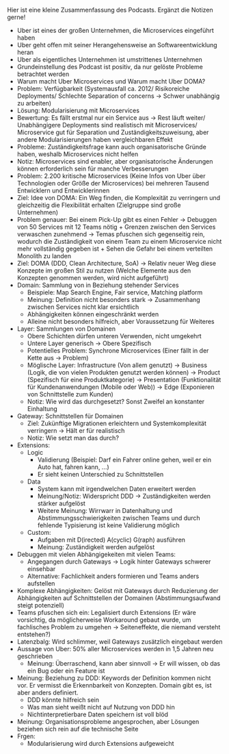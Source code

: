 
Hier ist eine kleine Zusammenfassung des Podcasts. Ergänzt die Notizen gerne!

- Uber ist eines der großen Unternehmen, die Microservices eingeführt haben
- Uber geht offen mit seiner Herangehensweise an Softwareentwicklung heran
- Uber als eigentliches Unternehmen ist umstrittenes Unternehmen
- Grundeinstellung des Podcast ist positiv, da nur gelöste Probleme betrachtet werden
- Warum macht Uber Microservices und Warum macht Uber DOMA?
- Problem: Verfügbarkeit (Systemausfall ca. 2012/ Risikoreiche Deployments/ Schlechte Separation of concerns -> Schwer unabhängig zu arbeiten)
- Lösung: Modularisierung mit Microservices
- Bewertung: Es fällt erstmal nur ein Service aus -> Rest läuft weiter/ Unabhängigere Deployments sind realistisch mit Microservices/ Microservice gut für Separation und Zuständigkeitszuweisung, aber andere Modularisierungen haben vergleichbaren Effekt
- Probleme: Zuständigkeitsfrage kann auch organisatorische Gründe haben, weshalb Microservices nicht helfen
- Notiz: Microservices sind enabler, aber organisatorische Änderungen können erforderlich sein für manche Verbesserungen
- Problem: 2.200 kritische Microservices (Keine Infos von Uber über Technologien oder Größe der Microservices) bei mehreren Tausend Entwicklern und Entwicklerinnen
- Ziel: Idee von DOMA: Ein Weg finden, die Komplexität zu verringern und gleichzeitig die Flexibilität erhalten (Zielgruppe sind große Unternehmen)
- Problem genauer: Bei einem Pick-Up gibt es einen Fehler -> Debuggen von 50 Services mit 12 Teams nötig + Grenzen zwischen den Services verwaschen zunehmend -> Temas pfuschen sich gegenseitig rein, wodurch die Zuständigkeit von einem Team zu einem Microservice nicht mehr vollständig gegeben ist + Sehen die Gefahr bei einem verteilten Monolith zu landen
- Ziel: DOMA (DDD, Clean Architecture, SoA) -> Relativ neuer Weg diese Konzepte im großen Stil zu nutzen (Welche Elemente aus den Konzepten genommen werden, wird nicht aufgeführt)
- Domain: Sammlung von in Beziehung stehender Services
	- Beispiele: Map Search Engine, Fair service, Matching platform
	- Meinung: Definition nicht besonders stark -> Zusammenhang zwischen Services nicht klar ersichtlich
	- Abhängigkeiten können eingeschränkt werden
	- Alleine nicht besonders hilfreich, aber Voraussetzung für Weiteres
- Layer: Sammlungen von Domainen
	- Obere Schichten dürfen unteren Verwenden, nicht umgekehrt
	- Untere Layer generisch -> Obere Spezifisch
	- Potentielles Problem: Synchrone Microservices (Einer fällt in der Kette aus -> Problem)
	- Möglische Layer: Infrastructure (Von allem genutzt) -> Business (Logik, die von vielen Produkten genutzt werden können) -> Product (Spezifisch für eine Produktkategorie) -> Presentation (Funktionalität für Kundenanwendungen (Mobile oder Web)) -> Edge (Exponieren von Schnittstelle zum Kunden)
	- Notiz: Wie wird das durchgesetzt? Sonst Zweifel an konstanter Einhaltung
- Gateway: Schnittstellen für Domainen
	- Ziel: Zukünftige Migrationen erleichtern und Systemkomplexität verringern -> Hält er für realistisch
	- Notiz: Wie setzt man das durch?
- Extensions:
	- Logic
		- Validierung (Beispiel: Darf ein Fahrer online gehen, weil er ein Auto hat, fahren kann, ...)
		- Er sieht keinen Unterschied zu Schnittstellen
	- Data
		- System kann mit irgendwelchen Daten erweitert werden
		- Meinung/Notiz: Widerspricht DDD -> Zuständigkeiten werden stärker aufgelöst
		- Weitere Meinung: Wirrwarr in Datenhaltung und Abstimmungsschwierigkeiten zwischen Teams und durch fehlende Typisierung ist keine Validierung möglich
	- Custom:
		- Aufgaben mit D(irected) A(cyclic) G(raph) ausführen
		- Meinung: Zuständigkeit werden aufgelöst
- Debuggen mit vielen Abhängigekeiten mit vielen Teams:
	- Angegangen durch Gateways -> Logik hinter Gateways schwerer einsehbar
	- Alternative: Fachlichkeit anders formieren und Teams anders aufstellen
- Komplexe Abhängigkeiten: Gelöst mit Gateways durch Reduzierung der Abhängigkeiten auf Schnittstellen der Domainen (Abstimmungsaufwand steigt potenziell)
- Teams pfuschen sich ein: Legalisiert durch Extensions (Er wäre vorsichtig, da möglicherweise Workaround gebaut wurde, um fachlisches Problem zu umgehen -> Seiteneffekte, die niemand versteht entstehen?)
- Latenzbalg: Wird schlimmer, weil Gateways zusätzlich eingebaut werden
- Aussage von Uber: 50% aller Microservices werden in 1,5 Jahren neu geschrieben
	- Meinung: Überraschend, kann aber sinnvoll -> Er will wissen, ob das ein Bug oder ein Feature ist
- Meinung: Beziehung zu DDD: Keywords der Definition kommen nicht vor. Er vermisst die Erkennbarkeit von Konzepten. Domain gibt es, ist aber anders definiert.
	- DDD könnte hilfreich sein
	- Was man sieht weißt nicht auf Nutzung von DDD hin
	- Nichtinterpretierbare Daten speichern ist voll blöd
- Meinung: Organisationsprobleme angesprochen, aber Lösungen beziehen sich rein auf die technische Seite
- Frgen:
	- Modularisierung wird durch Extensions aufgeweicht